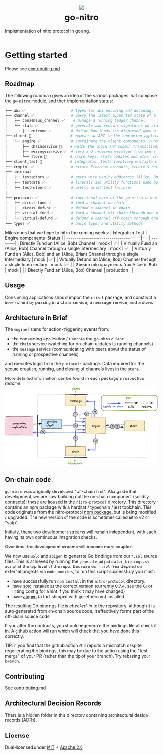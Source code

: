 <h1 align="center">
<div><img src="https://protocol.statechannels.org/img/favicon.ico"><br>
go-nitro
</h1>
Implementation of nitro protocol in golang.

---

# Getting started

Please see [contributing.md](./contributing.md)

## Roadmap

The following roadmap gives an idea of the various packages that compose the `go-nitro` module, and their implementation status:

```bash
├── abi ✅                     # types for abi encoding and decoding.
├── channel ✅                 # query the latest supported state of a channel
│   ├── consensus_channel ✅    # manage a running ledger channel.
│   └── state ✅               # generate and recover signatures on state updates
│       ├── outcome ✅         # define how funds are dispersed when a channel closes
├── client 🚧                  # exposes an API to the consuming application
│   └── engine ✅              # coordinate the client components, runs the protocols
│       ├── chainservice 🚧    # watch the chain and submit transactions
│       ├── messageservice ✅  # send and receives messages from peers
│       └── store 🚧           # store keys, state updates and other critical data
├── client_test 🚧             # integration tests involving multiple clients
├── crypto  ✅                 # create Ethereum accounts, create & recover signatures
├── internal
│   ├── testactors ✅          # peers with vanity addresses (Alice, Bob, Irene, ... )
│   ├── testdata ✅            # literals and utility functions used by other test packages
│   ├── testhelpers ✅         # pretty-print test failures
|
├── protocols ✅               # functional core of the go-nitro client
│   ├── direct-fund ✅         # fund a channel on-chain
│   ├── direct-defund ✅       # defund a channel on-chain
│   ├── virtual-fund ✅        # fund a channel off-chain through one or more intermediaries
│   └── virtual-defund ✅      # defund a channel off-chain through one or more intermediaries
└── types ✅                   # basic types and utility methods
```

Milestones that we hope to hit in the coming weeks:
| Integration Test | Engine components |Status |
| --------------------------------------|--- | --------|
| Directly Fund an (Alice, Bob) Channel | mock | ✅ |
| Virtually Fund an (Alice, Bob) Channel through a single Intermediary | mock | ✅ |
| Virtually Fund an (Alice, Bob) and an (Alice, Brian) Channel through a single Intermediary | mock | ✅ |
| Virtually Defund an (Alice, Bob) Channel through a single Intermediary | mock | ✅ |
| Stream micropayments fron Alice to Bob | mock | |
| Directly Fund an (Alice, Bob) Channel | production | |

## Usage

Consuming applications should import the `client` package, and construct a `New()` client by passing in a chain service, a message service, and a store.

## Architecture in Brief

The `engine` listens for action-triggering events from:

- the consuming application / user via the go-nitro `client`
- the `chain` service (watching for on-chain updates to running channels)
- the `message` service (communicating with peers about the status of running or prospective channels)

and executes logic from the `protocols` package. Data required for the secure creation, running, and closing of channels lives in the `store`.

More detailed information can be found in each package's respective _readme_.
![architecture](./client/architecture.png)

## On-chain code

`go-nitro` was originally developed "off-chain first". Alongside that development, we are now building out the on-chain component (solidity contracts): these are housed in the `nitro-protocol` directory. This directory contains an npm package with a hardhat / typechain / jest toolchain. This code originates from the nitro-protocol [npm package](https://www.npmjs.com/package/@statechannels/nitro-protocol), but is being modified / upgraded. The new version of the code is sometimes called nitro v2 or "satp".

Initially, these two development streams will remain independent, with each having its own continuous integration checks.

Over time, the development streams will become more coupled.

We now use `solc` and `abigen` to generate Go bindings from our `*.sol` source files. This is achieved by running the `generate_adjudicator_bindings.sh` script at the top level of the repo. Because our `*.sol` files depend on external projects via `node_modules`, to run this script successfully you must:

- have successfully run `npm install` in the `nitro-protocol` directory.
- have [solc](https://docs.soliditylang.org/en/v0.8.13/installing-solidity.html) installed at the correct version (currently 0.7.4, see the CI or linting config for a hint if you think it may have changed)
- have [abigen](https://geth.ethereum.org/docs/install-and-build/installing-geth) (a tool shipped with go-ethereum) installed.

The resulting Go bindings file is _checked-in_ to the repository. Although it is auto-generated from on-chain source code, it effectively forms part of the off-chain source code.

If you alter the contracts, you should regenerate the bindings file at check it in. A github action will run which will check that you have done this correctly.

TIP: if you find that the github action still reports a mismatch despite regenerating the bindings, this may be due to the action using the "test merge" of your PR (rather than the tip of your branch). Try rebasing your branch. 

## Contributing

See [contributing.md](./contributing.md)

## Architectural Decision Records

There is a [hidden folder](./.adr) in this directory containing architectural design records (ADRs).

## License

Dual-licensed under [MIT](https://opensource.org/licenses/MIT) + [Apache 2.0](http://www.apache.org/licenses/LICENSE-2.0)
